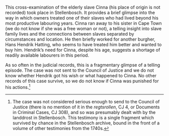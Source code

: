 This cross-examination of the elderly slave Cinna (his place of origin is not recorded) took place in Stellenbosch. It provides a brief glimpse into the way in which owners treated one of their slaves who had lived beyond his most productive labouring years. Cinna ran away to his sister in Cape Town (we do not know if she was a free woman or not), a telling insight into slave family lives and the connections between slaves separated by circumstances and location. He then briefly worked for another burgher, Hans Hendrik Hatting, who seems to have treated him better and wanted to buy him. Hendrik’s need for Cinna, despite his age, suggests a shortage of readily available labourers in this period.

As so often in the judicial records, this is a fragmentary glimpse of a telling episode. The case was not sent to the Council of Justice and we do not know whether Hendrik got his wish or what happened to Cinna. No other records of this case survive, so we do not know if Cinna was punished for his actions.[^1]

[^1]: The case was not considered serious enough to send to the Council of Justice (there is no mention of it in the *regtsrollen*, CJ 4, or Documents in Criminal Cases, CJ 308), and so was presumably dealt with by the landdrost in Stellenbosch. This testimony is a single fragment which survived by chance in the Stellenbosch archive, bound in the front of a volume of other testimonies from the 1740s.

